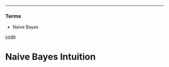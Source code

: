 ****
### Terms
- Naive Bayes

[code](https://github.com/EricChoii/ai-boot-camp-ablearn/blob/main/ai/classification/codes/kernel_svm.ipynb)

# Naive Bayes Intuition

